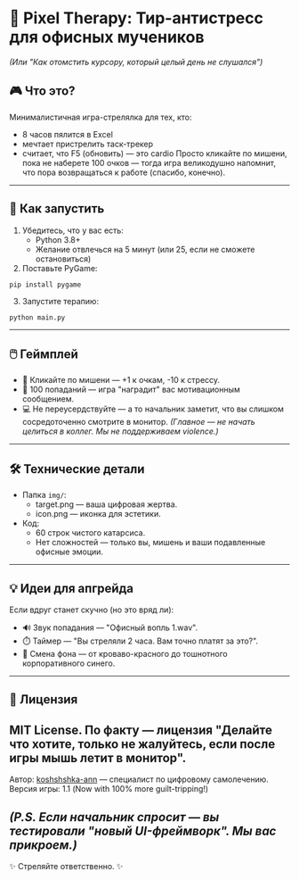 # 🎯 Pixel Therapy: Тир-антистресс для офисных мучеников
*(Или "Как отомстить курсору, который целый день не слушался")*

## 🎮 Что это?
Минималистичная игра-стрелялка для тех, кто:
- 8 часов пялится в Excel
- мечтает пристрелить таск-трекер
- считает, что F5 (обновить) — это cardio
Просто кликайте по мишени, пока не наберете 100 очков — тогда игра великодушно напомнит, что пора возвращаться к работе (спасибо, конечно).
---
## 🚀 Как запустить
1. Убедитесь, что у вас есть:
    - Python 3.8+
    - Желание отвлечься на 5 минут (или 25, если не сможете остановиться)
2. Поставьте PyGame:
```
pip install pygame
```
3. Запустите терапию:
```
python main.py
```
---
## 🖱️ Геймплей
- 🔴 Кликайте по мишени — +1 к очкам, -10 к стрессу.
- 🎯 100 попаданий — игра "наградит" вас мотивационным сообщением.
- 💻 Не переусердствуйте — а то начальник заметит, что вы слишком сосредоточенно смотрите в монитор.
*(Главное — не начать целиться в коллег. Мы не поддерживаем violence.)*
---
## 🛠️ Технические детали
- Папка `img/`:
    + target.png — ваша цифровая жертва.
    + icon.png — иконка для эстетики.
- Код:
    + 60 строк чистого катарсиса.
    + Нет сложностей — только вы, мишень и ваши подавленные офисные эмоции.
---
## 💡 Идеи для апгрейда
Если вдруг станет скучно (но это вряд ли):
- 🔊 Звук попадания — "Офисный вопль 1.wav".
- ⏱️ Таймер — "Вы стреляли 2 часа. Вам точно платят за это?".
- 🎨 Смена фона — от кроваво-красного до тошнотного корпоративного синего.
---
## 📜 Лицензия
MIT License.
По факту — лицензия "Делайте что хотите, только не жалуйтесь, если после игры мышь летит в монитор".
---
Автор: [koshshshka-ann](https://github.com/koshshshka-ann) — специалист по цифровому самолечению.
Версия игры: 1.1 (Now with 100% more guilt-tripping!)

*(P.S. Если начальник спросит — вы тестировали "новый UI-фреймворк". Мы вас прикроем.)*
---
✨ Стреляйте ответственно. ✨


